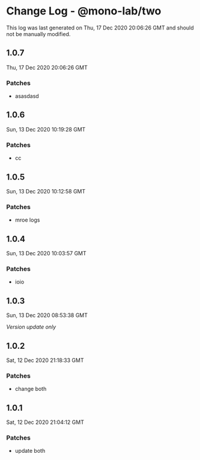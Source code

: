# Change Log - @mono-lab/two

This log was last generated on Thu, 17 Dec 2020 20:06:26 GMT and should not be manually modified.

## 1.0.7
Thu, 17 Dec 2020 20:06:26 GMT

### Patches

- asasdasd

## 1.0.6
Sun, 13 Dec 2020 10:19:28 GMT

### Patches

- cc

## 1.0.5
Sun, 13 Dec 2020 10:12:58 GMT

### Patches

- mroe logs

## 1.0.4
Sun, 13 Dec 2020 10:03:57 GMT

### Patches

- ioio

## 1.0.3
Sun, 13 Dec 2020 08:53:38 GMT

_Version update only_

## 1.0.2
Sat, 12 Dec 2020 21:18:33 GMT

### Patches

- change both

## 1.0.1
Sat, 12 Dec 2020 21:04:12 GMT

### Patches

- update both

